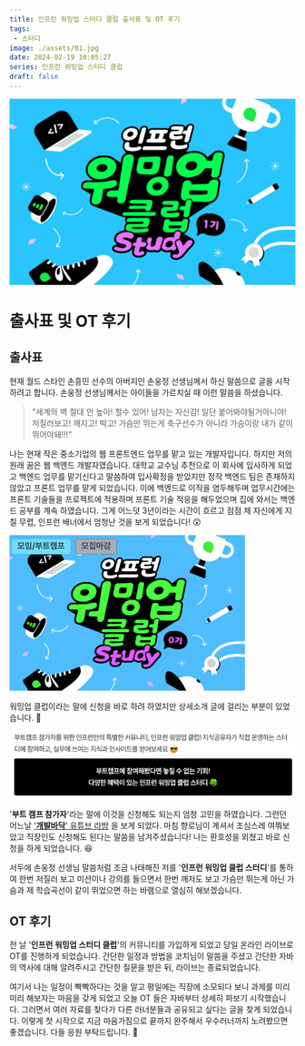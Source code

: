 ```yaml
---
title: 인프런 워밍업 스터디 클럽 출사표 및 OT 후기
tags:
 - 스터디
image: ./assets/01.jpg
date: 2024-02-19 10:05:27
series: 인프런 워밍업 스터디 클럽
draft: false
---
```


![banner](./assets/01.jpg)

# 출사표 및 OT 후기

## 출사표

현재 월드 스타인 손흥민 선수의 아버지인 손웅정 선생님께서 하신 말씀으로 글을 시작하려고 합니다. 손웅정 선생님께서는 아이들을 가르치실 때 이런 말씀을 하셨습니다.

> "세계의 벽 절대 안 높아! 할수 있어! 남자는 자신감! 일단 붙어봐야될거아니야! 저질러보고! 깨지고! 박고! 가슴만 뛰는게 축구선수가 아니라 가슴이랑 내가 같이뛰어야돼!!!"

나는 현재 작은 중소기업의 웹 프론트엔드 업무를 맡고 있는 개발자입니다. 하지만 저의 원래 꿈은 웹 백엔드 개발자였습니다. 대학교 교수님 추천으로 이 회사에 입사하게 되었고 백엔드 업무를 맡기신다고 말씀하여 입사확정을 받았지만 정작 백엔드 팀은 존재하지 않았고 프론트 업무를 맡게 되었습니다. 이에 백엔드로 이직을 염두해두며 업무시간에는 프론트 기술들을 프로젝트에 적용하며 프론트 기술 적응을 해두었으며 집에 와서는 백엔드 공부를 계속 하였습니다. 그게 어느덧 3년이라는 시간이 흐르고 점점 제 자신에게 지칠 무렵, 인프런 배너에서 엄청난 것을 보게 되었습니다! 😲

![참조 이미지](./assets/reference01.png)

워밍업 클럽이라는 말에 신청을 바로 하려 하였지만 상세소개 글에 걸리는 부분이 있었습니다. 🧐

![참조 이미지](./assets/reference02.png)

'**부트 캠프 참가자**'라는 말에 이것을 신청해도 되는지 엄청 고민을 하였습니다. 그런던 어느날 ['**개발바닥**' 유튜브 라방](https://www.youtube.com/watch?v=u0hoYYYjd_k) 을 보게 되었다. 마침 향로님이 계셔서 조심스레 여쭤보았고 직장인도 신청해도 된다는 말씀을 남겨주셨습니다! 나는 환호성을 외쳤고 바로 신청을 하게 되었습니다. 😆

서두에 손웅정 선생님 말씀처럼 조금 나태해진 저를 '**인프런 워밍업 클럽 스터디**'를 통하여 한번 저질러 보고 미션이나 강의를 들으면서 한번 깨저도 보고 가슴만 뛰는게 아닌 가슴과 제 학습곡선이 같이 뛰었으면 하는 바램으로 열심히 해보겠습니다.

## OT 후기

전 날 '**인프런 워밍업 스터디 클럽**'의 커뮤니티를 가입하게 되었고 당일 온라인 라이브로 OT를 진행하게 되었습니다. 간단한 일정과 방법을 코치님이 말씀을 주셨고 간단한 자바의 역사에 대해 알려주시고 간단한 질문을 받은 뒤, 라이브는 종료되었습니다.

여기서 나는 일정이 빡빡하다는 것을 알고 평일에는 직장에 소모되다 보니 과제를 미리미리 해보자는 마음을 갖게 되었고 오늘 OT 들은 자바부터 상세히 파보기 시작했습니다. 그러면서 여러 자료를 찾다가 다른 러너분들과 공유되고 싶다는 글을 찾게 되었습니다. 이렇게 첫 시작으로 지금 마음가짐으로 끝까지 완주해서 우수러너까지 노려봤으면 좋겠습니다. 다들 응원 부탁드립니다. 🥳